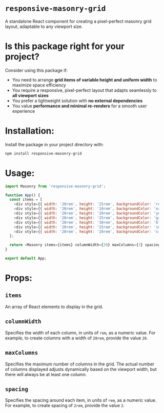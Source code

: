 # `responsive-masonry-grid`

A standalone React component for creating a pixel-perfect masonry grid layout, adaptable to any viewport size.

# Is this package right for your project?

Consider using this package if:
- You need to arrange **grid items of variable height and uniform width** to maximize space efficiency
- You require a responsive, pixel-perfect layout that adapts seamlessly to **all viewport sizes**
- You prefer a lightweight solution with **no external dependencies**
- You value **performance and minimal re-renders** for a smooth user experience

# Installation:

Install the package in your project directory with:

```bash
npm install responsive-masonry-grid
```

# Usage:

```javascript
import Masonry from 'responsive-masonry-grid';

function App() {
  const items = [
    <div style={{ width: '20rem', height: '25rem', backgroundColor: 'red' }}></div>,
    <div style={{ width: '20rem', height: '10rem', backgroundColor: 'orange' }}></div>,
    <div style={{ width: '20rem', height: '20rem', backgroundColor: 'yellow' }}></div>,
    <div style={{ width: '20rem', height: '25rem', backgroundColor: 'green' }}></div>,
    <div style={{ width: '20rem', height: '30rem', backgroundColor: 'blue' }}></div>,
    <div style={{ width: '20rem', height: '25rem', backgroundColor: 'indigo' }}></div>,
    <div style={{ width: '20rem', height: '20rem', backgroundColor: 'violet' }}></div>,
  ];

  return <Masonry items={items} columnWidth={20} maxColumns={3} spacing={2} />;
}

export default App;
```

# Props:

## `items`

An array of React elements to display in the grid.

## `columnWidth`

Specifies the width of each column, in units of `rem`, as a numeric value. For example, to create columns with a width of `20rem`, provide the value `20`.

## `maxColumns`

Specifies the maximum number of columns in the grid. The actual number of columns displayed adjusts dynamically based on the viewport width, but there will always be at least one column.

## `spacing`

Specifies the spacing around each item, in units of `rem`, as a numeric value. For example, to create spacing of `2rem`, provide the value `2`.
